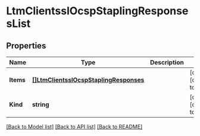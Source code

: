 # LtmClientsslOcspStaplingResponsesList

## Properties
Name | Type | Description | Notes
------------ | ------------- | ------------- | -------------
**Items** | [**[]LtmClientsslOcspStaplingResponses**](ltm_clientssl_ocspStaplingResponses.md) |  | [optional] [default to null]
**Kind** | **string** |  | [optional] [default to null]

[[Back to Model list]](../README.md#documentation-for-models) [[Back to API list]](../README.md#documentation-for-api-endpoints) [[Back to README]](../README.md)


